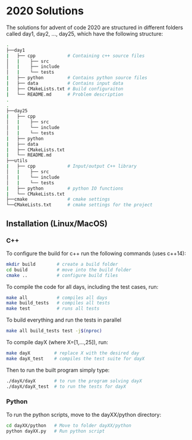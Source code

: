 # 2020 Solutions

The solutions for advent of code 2020 are structured in different folders called day1, day2, ..., day25, which have the following structure:
```bash
.
├──day1
|   ├── cpp            # Containing c++ source files
│   |    ├── src
│   |    ├── include
│   |    └── tests
|   ├── python         # Contains python source files
|   ├── data           # Contains input data
|   ├── CMakeLists.txt # Build configuraiton
|   └── README.md      # Problem description
.
.
├──day25
|   ├── cpp         
│   |    ├── src
│   |    └── include
│   |    └── tests
|   ├── python      
|   ├── data        
|   ├── CMakeLists.txt
|   └── README.md   
├──utils               
|   ├── cpp            # Input/output C++ library
│   |    ├── src
│   |    └── include
│   |    └── tests
|   ├── python         # python IO functions
|   └── CMakeLists.txt 
├──cmake               # cmake settings
└──CMakeLists.txt      # cmake settings for the project
```

## Installation (Linux/MacOS)
### C++
To configure the build for c++ run the following commands (uses c++14):
```bash
mkdir build        # create a build folder
cd build           # move into the build folder
cmake ..           # configure build files
```
To compile the code for all days, including the test cases, run:
```bash
make all           # compiles all days
make build_tests   # compiles all tests
make test          # runs all tests
````
To build everything and run the tests in parallel
```bash
make all build_tests test -j$(nproc)
```
To compile dayX (where X=[1,...,25]), run:
```bash
make dayX         # replace X with the desired day
make dayX_test    # compiles the test suite for dayX
```
Then to run the built program simply type:
```bash
./dayX/dayX       # to run the program solving dayX
./dayX/dayX_test  # to run the tests for dayX
```
### Python
To run the python scripts, move to the dayXX/python directory:
```bash
cd dayXX/python   # Move to folder dayXX/python
python dayXX.py   # Run python script
```